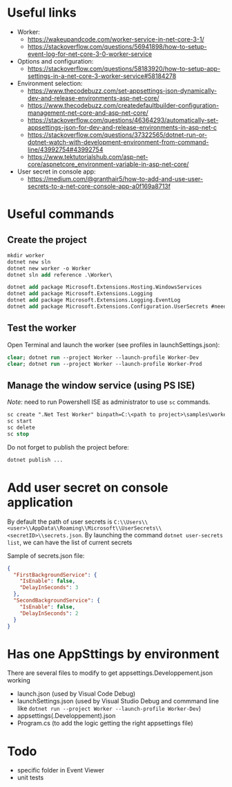 # Useful links

* Worker:
  - https://wakeupandcode.com/worker-service-in-net-core-3-1/
  - https://stackoverflow.com/questions/56941898/how-to-setup-event-log-for-net-core-3-0-worker-service
* Options and configuration: 
  - https://stackoverflow.com/questions/58183920/how-to-setup-app-settings-in-a-net-core-3-worker-service#58184278
* Environment selection:
  - https://www.thecodebuzz.com/set-appsettings-json-dynamically-dev-and-release-environments-asp-net-core/
  - https://www.thecodebuzz.com/createdefaultbuilder-configuration-management-net-core-and-asp-net-core/
  - https://stackoverflow.com/questions/46364293/automatically-set-appsettings-json-for-dev-and-release-environments-in-asp-net-c
  - https://stackoverflow.com/questions/37322565/dotnet-run-or-dotnet-watch-with-development-environment-from-command-line/43992754#43992754
  - https://www.tektutorialshub.com/asp-net-core/aspnetcore_environment-variable-in-asp-net-core/
* User secret in console app:
  - https://medium.com/@granthair5/how-to-add-and-use-user-secrets-to-a-net-core-console-app-a0f169a8713f

# Useful commands

  ## Create the project

```ps
mkdir worker
dotnet new sln
dotnet new worker -o Worker
dotnet sln add reference .\Worker\

dotnet add package Microsoft.Extensions.Hosting.WindowsServices
dotnet add package Microsoft.Extensions.Logging
dotnet add package Microsoft.Extensions.Logging.EventLog
dotnet add package Microsoft.Extensions.Configuration.UserSecrets #needed if using user secrets on console
```

  ## Test the worker

Open Terminal and launch the worker (see profiles in launchSettings.json):
```ps
clear; dotnet run --project Worker --launch-profile Worker-Dev
clear; dotnet run --project Worker --launch-profile Worker-Prod
```

  ## Manage the window service (using PS ISE)

*Note:* need to run Powershell ISE as administrator to use ```sc``` commands.

```ps
sc create ".Net Test Worker" binpath=C:\<path to project>\samples\worker\Worker\bin\Debug\net5.0\publish\Worker.exe
sc start
sc delete
sc stop
```

Do not forget to publish the project before:
```ps
dotnet publish ...
```

# Add user secret on console application
By default the path of user secrets is ```C:\\Users\\<user>\\AppData\\Roaming\\Microsoft\\UserSecrets\\<secretID>\\secrets.json```.
By launching the command ```dotnet user-secrets list```, we can have the list of current secrets

Sample of secrets.json file:
```json
{
  "FirstBackgroundService": {
    "IsEnable": false,
    "DelayInSeconds": 3
  },
  "SecondBackgroundService": {
    "IsEnable": false,
    "DelayInSeconds": 2
  }
}
```

# Has one AppSttings by environment
There are several files to modify to get appsettings.Developpement.json working
* launch.json (used by Visual Code Debug)
* launchSettings.json (used by Visual Studio Debug and commmand line like ```dotnet run --project Worker --launch-profile Worker-Dev```)
* appsettings(.Developpement).json
* Program.cs (to add the logic getting the right appsettings file)

# Todo
* specific folder in Event Viewer 
* unit tests